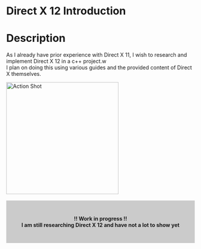 # Direct X 12 Introduction

<div id="markdownBody">
    <div class="grid-container grid-centered-container reversed-col-content">
        <div>
            <h1 class="title">Description</h1>
            <p>
                As I already have prior experience with Direct X 11, I wish to research and implement Direct X 12 in a c++ project.w<br>
                I plan on doing this using various guides and the provided content of Direct X themselves.
            </p>
        </div>
        <img class="rounded-3xl shadow-xl"  src="https://ik.imagekit.io/gillianassi/Projects/DirectX12/dx12-ultimate-100835986-orig_qXPOJ9-Ul.webp?ik-sdk-version=javascript-1.4.3&updatedAt=1659845185753" alt="Action Shot"  width="300" />
    </div>
</div>
<br>

<div  style="background-color:rgba(0, 0, 0, 0.2); text-align:center; vertical-align: middle; padding:40px 0;">
    <div class="text-align: center">
        <b>!! Work in progress !!</b>
    </div>
    <div class="text-align: center" >
        <b>I am still researching Direct X 12 and have not a lot to show yet</b>  <br> 
    </div>
</div>

